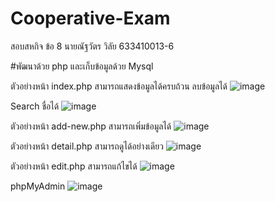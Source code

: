 # Cooperative-Exam
สอบสหกิจ ข้อ 8
นายณัฐวัตร วิลัย 633410013-6

#พัฒนาด้วย php และเก็บข้อมูลด้วย Mysql

ตัวอย่างหน้า index.php 
  สามารถแสดงข้อมูลได้ครบถ้วน 
  ลบข้อมูลได้
![image](https://github.com/nattawatwi/Cooperative-Exam/assets/76519685/5755d8fc-c74a-4f9d-9ccc-7de60ea86269)

  Search ชื่อได้
![image](https://github.com/nattawatwi/Cooperative-Exam/assets/76519685/f70e0962-12d8-4d18-bd8c-9da994760eba)

ตัวอย่างหน้า add-new.php สามารถเพิ่มข้อมูลได้
![image](https://github.com/nattawatwi/Cooperative-Exam/assets/76519685/01206c96-a63e-4b8e-8dd3-556979c3b1de)


ตัวอย่างหน้า detail.php สามารถดูได้อย่างเดียว
![image](https://github.com/nattawatwi/Cooperative-Exam/assets/76519685/9ef09000-3fb6-476d-b4c4-5980fe0ca5cb)

ตัวอย่างหน้า edit.php สามารถแก้ไขได้
![image](https://github.com/nattawatwi/Cooperative-Exam/assets/76519685/93f24ac1-4563-4dd5-8c79-b7a8df48aaa0)

phpMyAdmin
![image](https://github.com/nattawatwi/Cooperative-Exam/assets/76519685/720f358d-ebc8-44e2-b042-949f93bdf359)
